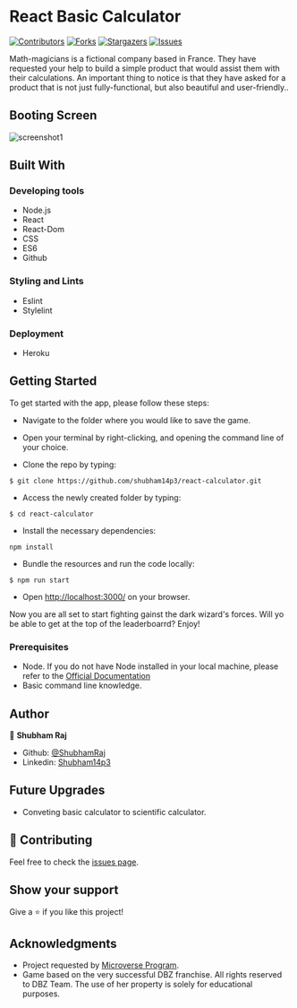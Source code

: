 # React Basic Calculator

[![Contributors][contributors-shield]][contributors-url]
[![Forks][forks-shield]][forks-url]
[![Stargazers][stars-shield]][stars-url]
[![Issues][issues-shield]][issues-url]

Math-magicians is a fictional company based in France. They have requested your help to build a simple product that would assist them with their calculations. An important thing to notice is that they have asked for a product that is not just fully-functional, but also beautiful and user-friendly..

## Booting Screen

![screenshot1](.png)

## Built With

### Developing tools

- Node.js
- React
- React-Dom
- CSS
- ES6
- Github

### Styling and Lints

- Eslint
- Stylelint

### Deployment

- Heroku

## Getting Started

To get started with the app, please follow these steps:

- Navigate to the folder where you would like to save the game.

- Open your terminal by right-clicking, and opening the command line of your choice.

- Clone the repo by typing:

```
$ git clone https://github.com/shubham14p3/react-calculator.git
```

- Access the newly created folder by typing:

```
$ cd react-calculator
```

- Install the necessary dependencies:

```
npm install
```

- Bundle the resources and run the code locally:

```
$ npm run start
```

- Open [http://localhost:3000/](http://localhost:3080/) on your browser.

Now you are all set to start fighting gainst the dark wizard's forces. Will yo be able to get at the top of the leaderboarrd? Enjoy!


### Prerequisites

- Node. If you do not have Node installed in your local machine, please refer to the [Official Documentation](https://nodejs.org/en/download/)
- Basic command line knowledge.

## Author

👤 **Shubham Raj**

- Github: [@ShubhamRaj](https://github.com/shubham14p3)
- Linkedin: [Shubham14p3](https://www.linkedin.com/in/shubham14p3/)

## Future Upgrades

- Conveting basic calculator to scientific calculator.

## 🤝 Contributing

Feel free to check the [issues page](https://github.com/shubham14p3/react-calculator/issues).

## Show your support

Give a ⭐️ if you like this project!

## Acknowledgments

- Project requested by [Microverse Program](https://www.microverse.org/).
- Game based on the very successful DBZ franchise. All rights reserved to DBZ Team. The use of her property is solely for educational purposes.

<!-- MARKDOWN LINKS & IMAGES -->

[contributors-shield]: https://img.shields.io/github/contributors/shubham14p3/react-calculator.svg?style=flat-square
[contributors-url]: https://github.com/shubham14p3/react-calculator/graphs/contributors
[forks-shield]: https://img.shields.io/github/forks/shubham14p3/react-calculator.svg?style=flat-square
[forks-url]: https://github.com/shubham14p3/react-calculator/network/members
[stars-shield]: https://img.shields.io/github/stars/shubham14p3/react-calculator.svg?style=flat-square
[stars-url]: https://github.com/shubham14p3/react-calculator/stargazers
[issues-shield]: https://img.shields.io/github/issues/shubham14p3/react-calculator.svg?style=flat-square
[issues-url]: https://github.com/shubham14p3/react-calculator/issues
